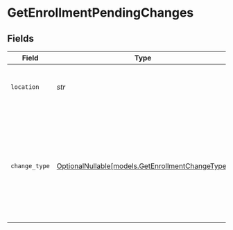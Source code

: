 # GetEnrollmentPendingChanges


## Fields

| Field                                                                                                                                  | Type                                                                                                                                   | Required                                                                                                                               | Description                                                                                                                            |
| -------------------------------------------------------------------------------------------------------------------------------------- | -------------------------------------------------------------------------------------------------------------------------------------- | -------------------------------------------------------------------------------------------------------------------------------------- | -------------------------------------------------------------------------------------------------------------------------------------- |
| `location`                                                                                                                             | *str*                                                                                                                                  | :heavy_check_mark:                                                                                                                     | Location to fetch related change information.                                                                                          |
| `change_type`                                                                                                                          | [OptionalNullable[models.GetEnrollmentChangeType]](../models/getenrollmentchangetype.md)                                               | :heavy_minus_sign:                                                                                                                     | Indicates the certificate's pending change action. This is either `new-certificate`, `modify-certificate`, `modify-san`, or `renewal`. |